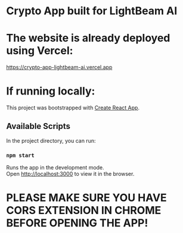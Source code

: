 # Crypto App built for LightBeam AI


# The website is already deployed using Vercel:

https://crypto-app-lightbeam-ai.vercel.app


# If running locally:

This project was bootstrapped with [Create React App](https://github.com/facebook/create-react-app).

## Available Scripts

In the project directory, you can run:

### `npm start`

Runs the app in the development mode.\
Open [http://localhost:3000](http://localhost:3000) to view it in the browser.


# PLEASE MAKE SURE YOU HAVE CORS EXTENSION IN CHROME BEFORE OPENING THE APP!
